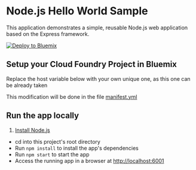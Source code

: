 # Node.js Hello World Sample

This application demonstrates a simple, reusable Node.js web application based on the Express framework.

[![Deploy to Bluemix](https://bluemix.net/deploy/button.png)](https://bluemix.net/deploy?repository=https://github.com/IBM-Bluemix/nodejs-helloworld)

## Setup your Cloud Foundry Project in Bluemix

Replace the host variable below with your own unique one, as this one can be already taken 

This modification will be done in the file [manifest.yml][]

## Run the app locally

1. [Install Node.js][]
+ cd into this project's root directory
+ Run `npm install` to install the app's dependencies
+ Run `npm start` to start the app
+ Access the running app in a browser at <http://localhost:6001>

[Install Node.js]: https://nodejs.org/en/download/
[manifest.yml]: https://github.com/xXelCheXx/nodejsHelloWorld/blob/master/manifest.yml
